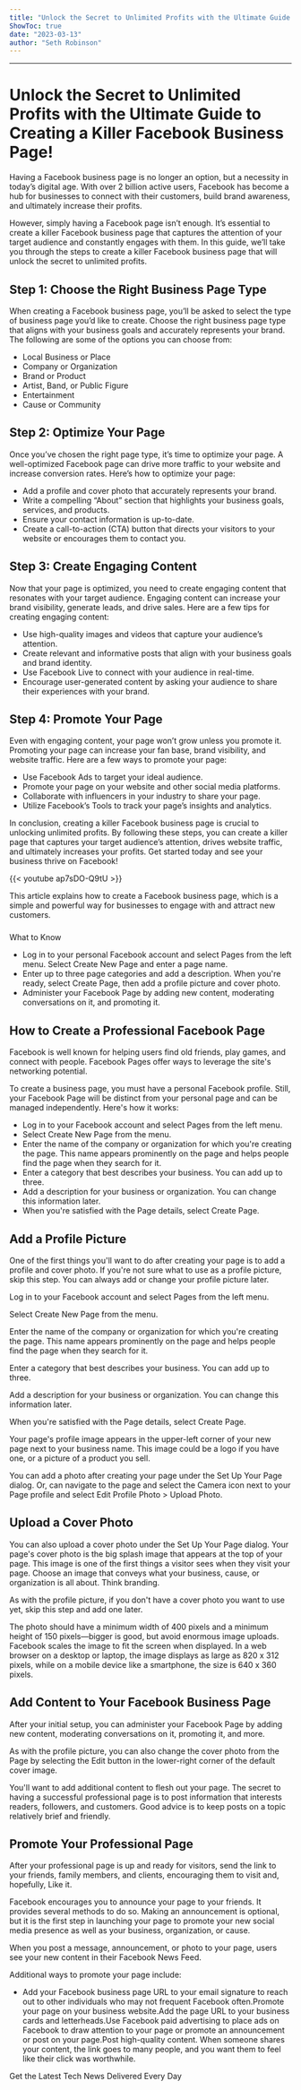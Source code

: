 ```yaml
---
title: "Unlock the Secret to Unlimited Profits with the Ultimate Guide to Creating a Killer Facebook Business Page!"
ShowToc: true 
date: "2023-03-13"
author: "Seth Robinson"
---
```

*****
# Unlock the Secret to Unlimited Profits with the Ultimate Guide to Creating a Killer Facebook Business Page!

Having a Facebook business page is no longer an option, but a necessity in today’s digital age. With over 2 billion active users, Facebook has become a hub for businesses to connect with their customers, build brand awareness, and ultimately increase their profits.

However, simply having a Facebook page isn’t enough. It’s essential to create a killer Facebook business page that captures the attention of your target audience and constantly engages with them. In this guide, we’ll take you through the steps to create a killer Facebook business page that will unlock the secret to unlimited profits.

## Step 1: Choose the Right Business Page Type

When creating a Facebook business page, you’ll be asked to select the type of business page you’d like to create. Choose the right business page type that aligns with your business goals and accurately represents your brand. The following are some of the options you can choose from:

- Local Business or Place
- Company or Organization
- Brand or Product
- Artist, Band, or Public Figure
- Entertainment
- Cause or Community

## Step 2: Optimize Your Page

Once you’ve chosen the right page type, it’s time to optimize your page. A well-optimized Facebook page can drive more traffic to your website and increase conversion rates. Here’s how to optimize your page:

- Add a profile and cover photo that accurately represents your brand.
- Write a compelling “About” section that highlights your business goals, services, and products.
- Ensure your contact information is up-to-date.
- Create a call-to-action (CTA) button that directs your visitors to your website or encourages them to contact you.

## Step 3: Create Engaging Content

Now that your page is optimized, you need to create engaging content that resonates with your target audience. Engaging content can increase your brand visibility, generate leads, and drive sales. Here are a few tips for creating engaging content:

- Use high-quality images and videos that capture your audience’s attention.
- Create relevant and informative posts that align with your business goals and brand identity.
- Use Facebook Live to connect with your audience in real-time.
- Encourage user-generated content by asking your audience to share their experiences with your brand.

## Step 4: Promote Your Page

Even with engaging content, your page won’t grow unless you promote it. Promoting your page can increase your fan base, brand visibility, and website traffic. Here are a few ways to promote your page:

- Use Facebook Ads to target your ideal audience.
- Promote your page on your website and other social media platforms.
- Collaborate with influencers in your industry to share your page.
- Utilize Facebook’s Tools to track your page’s insights and analytics.

In conclusion, creating a killer Facebook business page is crucial to unlocking unlimited profits. By following these steps, you can create a killer page that captures your target audience’s attention, drives website traffic, and ultimately increases your profits. Get started today and see your business thrive on Facebook!

{{< youtube ap7sDO-Q9tU >}} 




This article explains how to create a Facebook business page, which is a simple and powerful way for businesses to engage with and attract new customers. 

 
### 
What to Know
 
- Log in to your personal Facebook account and select Pages from the left menu. Select Create New Page and enter a page name.
 - Enter up to three page categories and add a description. When you're ready, select Create Page, then add a profile picture and cover photo.
 - Administer your Facebook Page by adding new content, moderating conversations on it, and promoting it.

 
##   How to Create a Professional Facebook Page  
 

Facebook is well known for helping users find old friends, play games, and connect with people. Facebook Pages offer ways to leverage the site's networking potential.

 

To create a business page, you must have a personal Facebook profile. Still, your Facebook Page will be distinct from your personal page and can be managed independently. Here's how it works:

 
- Log in to your Facebook account and select Pages from the left menu.
 - Select Create New Page from the menu.
 - Enter the name of the company or organization for which you're creating the page. This name appears prominently on the page and helps people find the page when they search for it.
 - Enter a category that best describes your business. You can add up to three.
 - Add a description for your business or organization. You can change this information later.
 - When you're satisfied with the Page details, select Create Page.

 
##   Add a Profile Picture  
 

One of the first things you'll want to do after creating your page is to add a profile and cover photo. If you're not sure what to use as a profile picture, skip this step. You can always add or change your profile picture later.

 

Log in to your Facebook account and select Pages from the left menu.

 

Select Create New Page from the menu.

 

Enter the name of the company or organization for which you're creating the page. This name appears prominently on the page and helps people find the page when they search for it.

 

Enter a category that best describes your business. You can add up to three.

 

Add a description for your business or organization. You can change this information later.

 

When you're satisfied with the Page details, select Create Page.

 

Your page's profile image appears in the upper-left corner of your new page next to your business name. This image could be a logo if you have one, or a picture of a product you sell.

 

You can add a photo after creating your page under the Set Up Your Page dialog. Or, can navigate to the page and select the Camera icon next to your Page profile and select Edit Profile Photo > Upload Photo.

 
##   Upload a Cover Photo  
 

You can also upload a cover photo under the Set Up Your Page dialog. Your page's cover photo is the big splash image that appears at the top of your page. This image is one of the first things a visitor sees when they visit your page. Choose an image that conveys what your business, cause, or organization is all about. Think branding.

 

As with the profile picture, if you don't have a cover photo you want to use yet, skip this step and add one later.

 

The photo should have a minimum width of 400 pixels and a minimum height of 150 pixels—bigger is good, but avoid enormous image uploads. Facebook scales the image to fit the screen when displayed. In a web browser on a desktop or laptop, the image displays as large as 820 x 312 pixels, while on a mobile device like a smartphone, the size is 640 x 360 pixels.

 
##   Add Content to Your Facebook Business Page  
 

After your initial setup, you can administer your Facebook Page by adding new content, moderating conversations on it, promoting it, and more.

 
As with the profile picture, you can also change the cover photo from the Page by selecting the Edit button in the lower-right corner of the default cover image.
 

You'll want to add additional content to flesh out your page. The secret to having a successful professional page is to post information that interests readers, followers, and customers. Good advice is to keep posts on a topic relatively brief and friendly.

 
##   Promote Your Professional Page  
 

After your professional page is up and ready for visitors, send the link to your friends, family members, and clients, encouraging them to visit and, hopefully, Like it.

 

Facebook encourages you to announce your page to your friends. It provides several methods to do so. Making an announcement is optional, but it is the first step in launching your page to promote your new social media presence as well as your business, organization, or cause.

 

When you post a message, announcement, or photo to your page, users see your new content in their Facebook News Feed.

 

Additional ways to promote your page include:

 
- Add your Facebook business page URL to your email signature to reach out to other individuals who may not frequent Facebook often.Promote your page on your business website.Add the page URL to your business cards and letterheads.Use Facebook paid advertising to place ads on Facebook to draw attention to your page or promote an announcement or post on your page.Post high-quality content. When someone shares your content, the link goes to many people, and you want them to feel like their click was worthwhile.

 

Get the Latest Tech News Delivered Every Day




